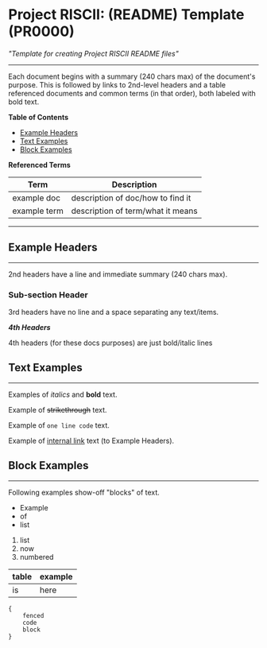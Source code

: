 # Project RISCII: (README) Template (PR0000)
*"Template for creating Project RISCII README files"*

---

Each document begins with a summary (240 chars max) of the document's purpose. This is followed by links to 2nd-level headers and a table referenced documents and common terms (in that order), both labeled with bold text.

**Table of Contents**
- [Example Headers](#example-headers)
- [Text Examples](#text-examples)
- [Block Examples](#block-examples)

**Referenced Terms**

|Term            |Description                                              |
|----------------|---------------------------------------------------------|
|example doc     |description of doc/how to find it                        |
|example term    |description of term/what it means                        |

---

## Example Headers
---
2nd headers have a line and immediate summary (240 chars max).

### Sub-section Header

3rd headers have no line and a space separating any text/items.

**_4th Headers_**

4th headers (for these docs purposes) are just bold/italic lines

## Text Examples
---
Examples of *italics* and **bold** text.

Example of ~~strikethrough~~ text.

Example of `one line code` text.

Example of [internal link](#example-headers) text (to Example Headers).

## Block Examples
---
Following examples show-off "blocks" of text.

- Example
- of
- list

1. list
2. now
3. numbered

|table|example|
|-----|-------|
|is   |here   |

```
{
	fenced
	code
	block
}
```